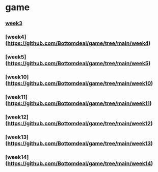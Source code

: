 # game

### [week3](https://github.com/Bottomdeal/game/tree/main/week3)

### [week4] (https://github.com/Bottomdeal/game/tree/main/week4)

### [week5] (https://github.com/Bottomdeal/game/tree/main/week5)

### [week10] (https://github.com/Bottomdeal/game/tree/main/week10)

### [week11] (https://github.com/Bottomdeal/game/tree/main/week11)

### [week12] (https://github.com/Bottomdeal/game/tree/main/week12)

### [week13] (https://github.com/Bottomdeal/game/tree/main/week13)

### [week14] (https://github.com/Bottomdeal/game/tree/main/week14)
